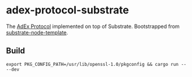 # adex-protocol-substrate

The [AdEx Protocol](https://github.com/AdExNetwork/adex-protocol) implemented on top of Substrate. Bootstrapped from [substrate-node-template](https://github.com/paritytech/substrate-node-template).

## Build

```
export PKG_CONFIG_PATH=/usr/lib/openssl-1.0/pkgconfig && cargo run -- --dev
```

